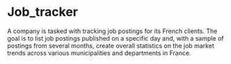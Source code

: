 # Job_tracker
A company is tasked with tracking job postings for its French clients. The goal is to list job postings published on a specific day and, with a sample of postings from several months, create overall statistics on the job market trends across various municipalities and departments in France.
